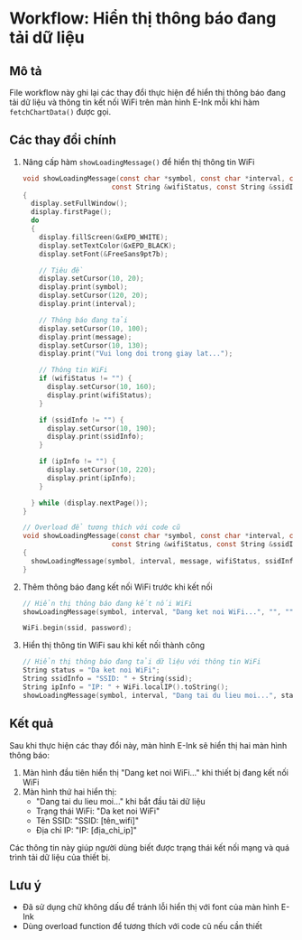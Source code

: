 # Workflow: Hiển thị thông báo đang tải dữ liệu

## Mô tả

File workflow này ghi lại các thay đổi thực hiện để hiển thị thông báo đang tải dữ liệu và thông tin kết nối WiFi trên màn hình E-Ink mỗi khi hàm `fetchChartData()` được gọi.

## Các thay đổi chính

1. Nâng cấp hàm `showLoadingMessage()` để hiển thị thông tin WiFi

   ```c
   void showLoadingMessage(const char *symbol, const char *interval, const String &message,
                         const String &wifiStatus, const String &ssidInfo, const String &ipInfo)
   {
     display.setFullWindow();
     display.firstPage();
     do
     {
       display.fillScreen(GxEPD_WHITE);
       display.setTextColor(GxEPD_BLACK);
       display.setFont(&FreeSans9pt7b);

       // Tiêu đề
       display.setCursor(10, 20);
       display.print(symbol);
       display.setCursor(120, 20);
       display.print(interval);

       // Thông báo đang tải
       display.setCursor(10, 100);
       display.print(message);
       display.setCursor(10, 130);
       display.print("Vui long doi trong giay lat...");

       // Thông tin WiFi
       if (wifiStatus != "") {
         display.setCursor(10, 160);
         display.print(wifiStatus);
       }

       if (ssidInfo != "") {
         display.setCursor(10, 190);
         display.print(ssidInfo);
       }

       if (ipInfo != "") {
         display.setCursor(10, 220);
         display.print(ipInfo);
       }

     } while (display.nextPage());
   }

   // Overload để tương thích với code cũ
   void showLoadingMessage(const char *symbol, const char *interval, const String &message,
                         const String &wifiStatus, const String &ssidInfo)
   {
     showLoadingMessage(symbol, interval, message, wifiStatus, ssidInfo, "");
   }
   ```

2. Thêm thông báo đang kết nối WiFi trước khi kết nối

   ```c
   // Hiển thị thông báo đang kết nối WiFi
   showLoadingMessage(symbol, interval, "Dang ket noi WiFi...", "", "");

   WiFi.begin(ssid, password);
   ```

3. Hiển thị thông tin WiFi sau khi kết nối thành công

   ```c
   // Hiển thị thông báo đang tải dữ liệu với thông tin WiFi
   String status = "Da ket noi WiFi";
   String ssidInfo = "SSID: " + String(ssid);
   String ipInfo = "IP: " + WiFi.localIP().toString();
   showLoadingMessage(symbol, interval, "Dang tai du lieu moi...", status, ssidInfo, ipInfo);
   ```

## Kết quả

Sau khi thực hiện các thay đổi này, màn hình E-Ink sẽ hiển thị hai màn hình thông báo:

1. Màn hình đầu tiên hiển thị "Dang ket noi WiFi..." khi thiết bị đang kết nối WiFi
2. Màn hình thứ hai hiển thị:
   - "Dang tai du lieu moi..." khi bắt đầu tải dữ liệu
   - Trạng thái WiFi: "Da ket noi WiFi"
   - Tên SSID: "SSID: [tên_wifi]"
   - Địa chỉ IP: "IP: [địa_chỉ_ip]"

Các thông tin này giúp người dùng biết được trạng thái kết nối mạng và quá trình tải dữ liệu của thiết bị.

## Lưu ý

- Đã sử dụng chữ không dấu để tránh lỗi hiển thị với font của màn hình E-Ink
- Dùng overload function để tương thích với code cũ nếu cần thiết
